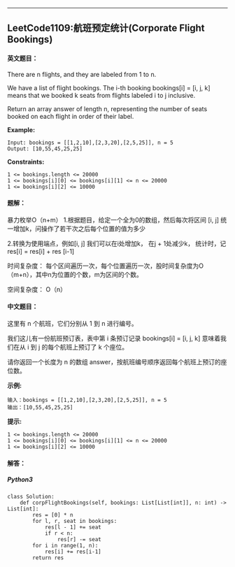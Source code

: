 ﻿---
LeetCode1109:航班预定统计(Corporate Flight Bookings)
---


#### 英文题目：


There are n flights, and they are labeled from 1 to n.

We have a list of flight bookings.  The i-th booking bookings[i] = [i, j, k] means that we booked k seats from flights labeled i to j inclusive.

Return an array answer of length n, representing the number of seats booked on each flight in order of their label.






**Example:**
```
Input: bookings = [[1,2,10],[2,3,20],[2,5,25]], n = 5
Output: [10,55,45,25,25]
```

**Constraints:**
```
1 <= bookings.length <= 20000
1 <= bookings[i][0] <= bookings[i][1] <= n <= 20000
1 <= bookings[i][2] <= 10000
```

#### 题解：

暴力枚举O（n+m）
1.根据题目，给定一个全为0的数组，然后每次将区间 [i, j] 统一增加k，问操作了若干次之后每个位置的值为多少

2.转换为使用端点，例如[i, j] 我们可以在i处增加k， 在j + 1处减少k，
统计时，记res[i] = res[i] + res [i-1]

时间复杂度：
每个区间遍历一次，每个位置遍历一次，股时间复杂度为O（m+n），其中n为位置的个数，m为区间的个数。

空间复杂度：
O（n）


#### 中文题目：
这里有 n 个航班，它们分别从 1 到 n 进行编号。

我们这儿有一份航班预订表，表中第 i 条预订记录 bookings[i] = [i, j, k] 意味着我们在从 i 到 j 的每个航班上预订了 k 个座位。

请你返回一个长度为 n 的数组 answer，按航班编号顺序返回每个航班上预订的座位数。




**示例:**
```
输入：bookings = [[1,2,10],[2,3,20],[2,5,25]], n = 5
输出：[10,55,45,25,25]
```

**提示:**

```
1 <= bookings.length <= 20000
1 <= bookings[i][0] <= bookings[i][1] <= n <= 20000
1 <= bookings[i][2] <= 10000
```

#### 解答：

##### Python3
```
class Solution:
    def corpFlightBookings(self, bookings: List[List[int]], n: int) -> List[int]:
        res = [0] * n
        for l, r, seat in bookings:
            res[l - 1] += seat
            if r < n:
                res[r] -= seat
        for i in range(1, n):
            res[i] += res[i-1]
        return res
    
```

